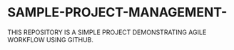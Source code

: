 # SAMPLE-PROJECT-MANAGEMENT-
THIS REPOSITORY IS  A SIMPLE PROJECT DEMONSTRATING AGILE WORKFLOW USING GITHUB.
